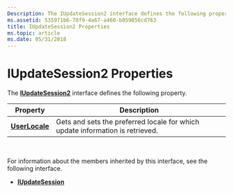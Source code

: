 ```yaml
---
Description: The IUpdateSession2 interface defines the following property.
ms.assetid: 535971b6-78f9-4a67-a460-b059856cd763
title: IUpdateSession2 Properties
ms.topic: article
ms.date: 05/31/2018
---
```


# IUpdateSession2 Properties

The [**IUpdateSession2**](/windows/desktop/api/Wuapi/nn-wuapi-iupdatesession2) interface defines the following property.



| Property                                         | Description                                                                   |
|--------------------------------------------------|-------------------------------------------------------------------------------|
| [**UserLocale**](/windows/desktop/api/Wuapi/nf-wuapi-iupdatesession2-get_userlocale) | Gets and sets the preferred locale for which update information is retrieved. |



 

For information about the members inherited by this interface, see the following interface.

-   [**IUpdateSession**](/windows/desktop/api/Wuapi/nn-wuapi-iupdatesession)

 

 



